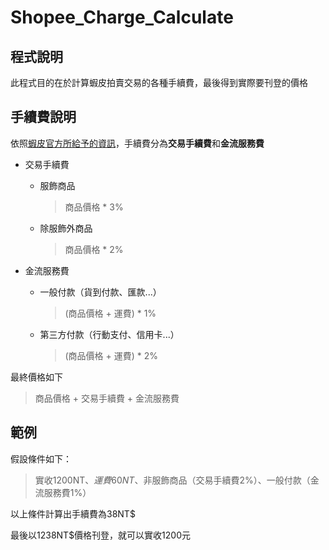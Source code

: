 # Shopee_Charge_Calculate

## 程式說明
此程式目的在於計算蝦皮拍賣交易的各種手續費，最後得到實際要刊登的價格

## 手續費說明
依照[蝦皮官方所給予的資訊](https://help.shopee.tw/s/article/%E4%BB%80%E9%BA%BC%E6%98%AF%E6%88%90%E4%BA%A4%E6%89%8B%E7%BA%8C%E8%B2%BB-%E9%80%99%E8%A6%81%E5%A6%82%E4%BD%95%E8%A8%88%E7%AE%97-1542986414624)，手續費分為**交易手續費**和**金流服務費**

- 交易手續費
  - 服飾商品
    > 商品價格 * 3%
    
  - 除服飾外商品
    > 商品價格 * 2%
    
- 金流服務費
  - 一般付款（貨到付款、匯款...）
    > (商品價格 + 運費) * 1%
    
  - 第三方付款（行動支付、信用卡...）
    > (商品價格 + 運費) * 2%
    
最終價格如下
> 商品價格 + 交易手續費 + 金流服務費
  
## 範例
假設條件如下：

> 實收1200NT$、運費60NT$、非服飾商品（交易手續費2%）、一般付款（金流服務費1%）

以上條件計算出手續費為38NT$

最後以1238NT$價格刊登，就可以實收1200元
